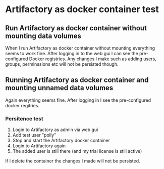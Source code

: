 # Artifactory as docker container test
## Run Artifactory as docker container without mounting data volumes
When I run Artifactory as docker container without mounting everything
seems to work fine. After logging in to the web gui I can see the
pre-configured Docker registries. Any changes I make such as adding
users, groups, perminssions etc will not be persisted though.

## Running Artifactory as docker container and mounting unnamed data volumes
Again everything seems fine. After logging in I see the pre-configured
docker regitries.  

### Persitence test
1. Login to Artifactory as admin via web gui
2. Add test user "polly"
3. Stop and start the Artifactory docker container
4. Login to Artifactory again
5. The added user is still there (and my trial license is still active)

If I delete the container the changes I made will not be persisted.



